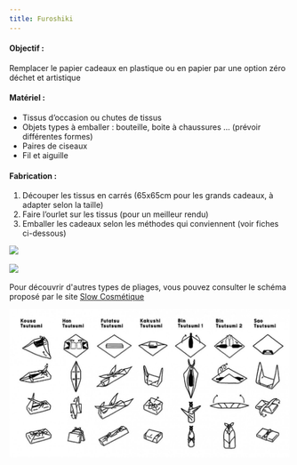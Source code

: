 ```yaml
---
title: Furoshiki
---
```


#### Objectif :
Remplacer le papier cadeaux en plastique ou en papier par une option zéro déchet et artistique

#### Matériel :

* Tissus d’occasion ou chutes de tissus
* Objets types à emballer : bouteille, boite à chaussures … (prévoir différentes formes)
* Paires de ciseaux
* Fil et aiguille

#### Fabrication :

1. Découper les tissus en carrés (65x65cm pour les grands cadeaux, à adapter selon la taille)
2. Faire l’ourlet sur les tissus (pour un meilleur rendu)
3. Emballer les cadeaux selon les méthodes qui conviennent (voir fiches ci-dessous)

![](Furoshiki%20Bao%20Tsutsumi%20-%20pas%20%C3%A0%20pas.jpg)

![](Furoshiki%20Bin%20Tsutsumi%20-%20pas%20%C3%A0%20pas.jpg)

Pour découvrir d'autres types de pliages, vous pouvez consulter le schéma proposé par le site [Slow Cosmétique](https://www.slow-cosmetique.com)

![](mode-emploi-furoshiki_2_1.jpg)
